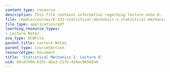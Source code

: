 ```yaml
---
content_type: resource
description: This file contains information regarding lecture note 8.
file: /media/courses/8-333-statistical-mechanics-i-statistical-mechanics-of-particles-fall-2013/b8c07404633cdba3217e434ac06569ad_MIT8_333F13_Lec8.pdf
file_type: application/pdf
learning_resource_types:
- Lecture Notes
ocw_type: OCWFile
parent_title: Lecture Notes
parent_type: CourseSection
resourcetype: Document
title: 'Statistical Mechanics I: Lecture 8'
uid: b8c07404-633c-dba3-217e-434ac06569ad
---
```

